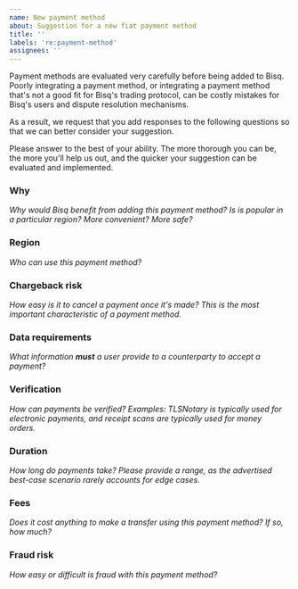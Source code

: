 ```yaml
---
name: New payment method
about: Suggestion for a new fiat payment method
title: ''
labels: 're:payment-method'
assignees: ''
---
```


Payment methods are evaluated very carefully before being added to Bisq. Poorly integrating a payment method, or integrating a payment method that's not a good fit for Bisq's trading protocol, can be costly mistakes for Bisq's users and dispute resolution mechanisms.

As a result, we request that you add responses to the following questions so that we can better consider your suggestion.

Please answer to the best of your ability. The more thorough you can be, the more you'll help us out, and the quicker your suggestion can be evaluated and implemented.

### Why

_Why would Bisq benefit from adding this payment method? Is is popular in a particular region? More convenient? More safe?_

### Region

_Who can use this payment method?_

### Chargeback risk

_How easy is it to cancel a payment once it's made? This is the most important characteristic of a payment method._

### Data requirements

_What information **must** a user provide to a counterparty to accept a payment?_

### Verification

_How can payments be verified? Examples: TLSNotary is typically used for electronic payments, and receipt scans are typically used for money orders._

### Duration

_How long do payments take? Please provide a range, as the advertised best-case scenario rarely accounts for edge cases._

### Fees

_Does it cost anything to make a transfer using this payment method? If so, how much?_

### Fraud risk

_How easy or difficult is fraud with this payment method?_
